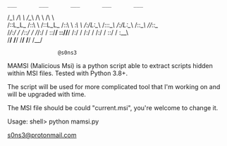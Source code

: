     ___       ___       ___       ___       ___   
   /\__\     /\  \     /\__\     /\  \     /\  \  
  /::L_L_   /::\  \   /::L_L_   /::\  \   _\:\  \ 
 /:/L:\__\ /::\:\__\ /:/L:\__\ /\:\:\__\ /\/::\__\
 \/_/:/  / \/\::/  / \/_/:/  / \:\:\/__/ \::/\/__/
   /:/  /    /:/  /    /:/  /   \::/  /   \:\__\  
   \/__/     \/__/     \/__/     \/__/     \/__/  
   
                    @s0ns3
 
 MAMSI (Malicious Msi) is a python script able to extract scripts hidden within MSI files.
 Tested with Python 3.8+.
 
 The script will be used for more complicated tool that I'm working on and will be upgraded with time.
 
 The MSI file should be could "current.msi", you're welcome to change it.
 
 Usage:
       shell> python mamsi.py
       

s0ns3@protonmail.com
